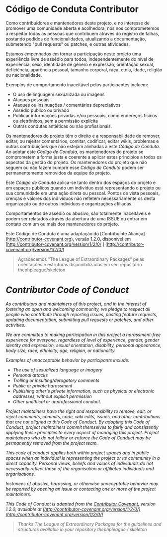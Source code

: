# Código de Conduta ContributorComo contribuidores e mantenedores deste projeto, e no interesse de promover uma comunidade aberta e acolhedora, nós nos comprometemos a respeitar todas as pessoas que contribuem através do registro de falhas, postando pedidos de funcionalidades, atualizando a documentação, submetendo "pull requests" ou patches, e outras atividades.Estamos empenhados em tornar a participação neste projeto uma experiência livre de assédio para todos, independentemente do nível de experiência, sexo, identidade de gênero e expressão, orientação sexual, deficiência, aparência pessoal, tamanho corporal, raça, etnia, idade, religião ou nacionalidade.Exemplos de comportamento inaceitável pelos participantes incluem:* O uso de linguagem sexualizada ou imagens* Ataques pessoais* Ataques ou insinuações / comentários depreciativos* Assédio público ou privado* Publicar informações privadas e/ou pessoais, como endereços físicos ou eletrônicos, sem a permissão explícita* Outras condutas antiéticas ou não profissionais.Os mantenedores do projeto têm o direito e a responsabilidade de remover, editar, ou rejeitar comentários, comitar, codificar, editar wikis, problemas e outras contribuições que não estejam alinhadas a este *Código de Conduta*. Ao adotar este *Código de Conduta*, os mantenedores do projeto se comprometem a forma justa e coerente a aplicar estes princípios a todos os aspectos da gestão do projeto. Os mantenedores do projeto que não seguem ou não fazem cumprir esse *Código de Conduta* podem ser permanentemente removidos da equipe do projeto.Este *Código de Conduta* aplica-se tanto dentro dos espaços do projeto e em espaços públicos quando um indivíduo está representando o projeto ou sua comunidade em uma ação direta ou pessoal. Pontos de vista pessoais, crenças e valores dos indivíduos não refletem necessariamente os desta organização ou de outros indivíduos e organizações afiliadas.Comportamentos de assédio ou abusivo, são totalmente inaceitáveis e podem ser relatados através da abertura de uma ISSUE ou entrar em contato com um ou mais dos mantenedores do projeto.Este Código de Conduta é uma adaptação do [Contribuinte Aliança] (http://contributor-covenant.org), versão 1.2.0, disponível em [http://contributor-covenant.org/version/1/2/0/ ] (http://contributor-covenant.org/version/1/2/0/)> Agradecemos "The League of Extraordinary Packages" pelas orientações e estruturas disponibilizadas em seu repositório thephpleague/skeleton# *Contributor Code of Conduct**As contributors and maintainers of this project, and in the interest of fostering an open and welcoming community, we pledge to respect all people who contribute through reporting issues, posting feature requests, updating documentation, submitting pull requests or patches, and other activities.**We are committed to making participation in this project a harassment-free experience for everyone, regardless of level of experience, gender, gender identity and expression, sexual orientation, disability, personal appearance, body size, race, ethnicity, age, religion, or nationality.**Examples of unacceptable behavior by participants include:*- *The use of sexualized language or imagery*- *Personal attacks*- *Trolling or insulting/derogatory comments*- *Public or private harassment*- *Publishing other's private information, such as physical or electronic addresses, without explicit permission*- *Other unethical or unprofessional conduct.**Project maintainers have the right and responsibility to remove, edit, or reject comments, commits, code, wiki edits, issues, and other contributions that are not aligned to this Code of Conduct. By adopting this Code of Conduct, project maintainers commit themselves to fairly and consistently applying these principles to every aspect of managing this project. Project maintainers who do not follow or enforce the Code of Conduct may be permanently removed from the project team.**This code of conduct applies both within project spaces and in public spaces when an individual is representing the project or its community in a direct capacity. Personal views, beliefs and values of individuals do not necessarily reflect those of the organisation or affiliated individuals and organisations.**Instances of abusive, harassing, or otherwise unacceptable behavior may be reported by opening an issue or contacting one or more of the project maintainers.**This Code of Conduct is adapted from the [Contributor Covenant](http://contributor-covenant.org), version 1.2.0, available at [http://contributor-covenant.org/version/1/2/0/](http://contributor-covenant.org/version/1/2/0/)*> *Thanks The League of Extraordinary Packages for the guidelines and structures available in your repository thephpleague / skeleton*